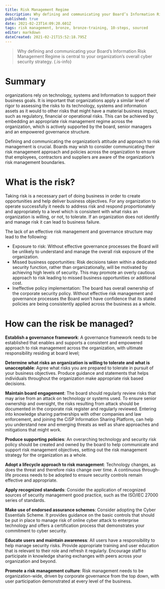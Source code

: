 ```yaml
---
title: Risk Management Regime
description: Why defining and communicating your Board’s Information Risk Management Regime is central to your organization’s overall cyber security strategy.
published: true
date: 2021-02-23T14:09:20.601Z
tags: risk management, bronze, bronze-training, 10-steps, sourced
editor: markdown
dateCreated: 2021-02-21T15:52:18.795Z
---
```


> Why defining and communicating your Board’s Information Risk Management Regime is central to your organization’s overall cyber security strategy.
{.is-info}


# Summary
organizations rely on technology, systems and Information to support their business goals. It is important that organizations apply a similar level of rigor to assessing the risks to its technology, systems and information assets as it would to other risks that might have a material business impact, such as regulatory, financial or operational risks. This can be achieved by embedding an appropriate risk management regime across the organization, which is actively supported by the board, senior managers and an empowered governance structure.

Defining and communicating the organization’s attitude and approach to risk management is crucial. Boards may wish to consider communicating their risk management approach and policies across the organization to ensure that employees, contractors and suppliers are aware of the organization’s risk management boundaries.

# What is the risk?
Taking risk is a necessary part of doing business in order to create opportunities and help deliver business objectives. For any organization to operate successfully it needs to address risk and respond proportionately and appropriately to a level which is consistent with what risks an organization is willing, or not, to tolerate. If an organization does not identify and manage risk it can lead to business failure.

The lack of an effective risk management and governance structure may lead to the following:

- Exposure to risk: Without effective governance processes the Board will be unlikely to understand and manage the overall risk exposure of the organization.
- Missed business opportunities: Risk decisions taken within a dedicated security function, rather than organizationally, will be motivated by achieving high levels of security. This may promote an overly cautious approach to risk leading to missed business opportunities or additional cost.
- Ineffective policy implementation: The board has overall ownership of the corporate security policy. Without effective risk management and governance processes the Board won't have confidence that its stated policies are being consistently applied across the business as a whole.

# How can the risk be managed?
**Establish a governance framework**:  A governance framework needs to be established that enables and supports a consistent and empowered approach to risk management across the organization, with ultimate responsibility residing at board level;

**Determine what risks an organization is willing to tolerate and what is unacceptable**: Agree what risks you are prepared to tolerate in pursuit of your business objectives. Produce guidance and statements that helps individuals throughout the organization make appropriate risk based decisions.

**Maintain board engagement**: The board should regularly review risks that may arise from an attack on technology or systems used. To ensure senior ownership and oversight, the risks resulting from attack should be documented in the corporate risk register and regularly reviewed. Entering into knowledge sharing partnerships with other companies and law enforcement, and joining the CiSP Information Sharing Platform, can help you understand new and emerging threats as well as share approaches and mitigations that might work.

**Produce supporting policies**: An overarching technology and security risk policy should be created and owned by the board to help communicate and support risk management objectives, setting out the risk management strategy for the organization as a whole.

**Adopt a lifecycle approach to risk management**: Technology changes, as does the threat and therefore risks change over time. A continuous through-life process needs to be adopted to ensure security controls remain effective and appropriate.

**Apply recognized standards**: Consider the application of recognized sources of security management good practice, such as the ISO/IEC 27000 series of standards.

**Make use of endorsed assurance schemes**: Consider adopting the Cyber Essentials Scheme. It provides guidance on the basic controls that should be put in place to manage risk of online cyber attack to enterprise technology and offers a certification process that demonstrates your commitment to cyber security.

**Educate users and maintain awareness**: All users have a responsibility to help manage security risks. Provide appropriate training and user education that is relevant to their role and refresh it regularly. Encourage staff to participate in knowledge sharing exchanges with peers across your organization and beyond.

**Promote a risk management culture**: Risk management needs to be organization-wide, driven by corporate governance from the top down, with user participation demonstrated at every level of the business.